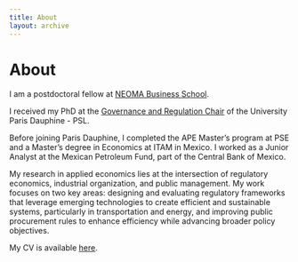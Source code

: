 ```yaml
---
title: About
layout: archive
---
```


<h1>About</h1>

<p>I am a postdoctoral fellow at <a href=\"https://neoma-bs.fr/" title=\"NEOMA BS\">NEOMA Business School</a>.<p> 
<p>I received my PhD at the <a href=\"https://chairgovreg.fondation-dauphine.fr/" title=\"GovReg\">Governance and Regulation Chair</a> of the University Paris Dauphine - PSL.<p>
<p>Before joining Paris Dauphine, I completed the APE Master’s program at PSE and a Master’s degree in Economics at ITAM in Mexico. I worked as a Junior Analyst at the Mexican Petroleum Fund, part of the Central Bank of Mexico.<p>
<p>My research in applied economics lies at the intersection of regulatory economics, industrial organization, and public management. My work focuses on two key areas: designing and evaluating regulatory frameworks that leverage emerging technologies to create efficient and sustainable systems, particularly in transportation and energy, and improving public procurement rules to enhance efficiency while advancing broader policy objectives.<p>
<p>My CV is available <a href=\"assets/bio-file.jpg/" title=\"CV\">here</a>.<p>



